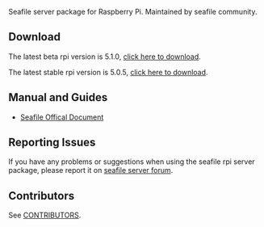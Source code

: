 Seafile server package for Raspberry Pi. Maintained by seafile community.

## Download

The latest beta rpi version is 5.1.0, [click here to download](https://github.com/haiwen/seafile-rpi/releases/download/v5.1.0/seafile-server_beta_5.1.0_pi.tar.gz).

The latest stable rpi version is 5.0.5, [click here to download](https://github.com/haiwen/seafile-rpi/releases/download/v5.0.5/seafile-server_stable_jobenvil_5.0.5_pi.tar.gz).

## Manual and Guides

- [Seafile Offical Document](http://manual.seafile.com/deploy/using_sqlite.html)

## Reporting Issues

If you have any problems or suggestions when using the seafile rpi server package, please report it on [seafile server forum](https://forum.seafile-server.org/).

## Contributors

See [CONTRIBUTORS](CONTRIBUTORS).

